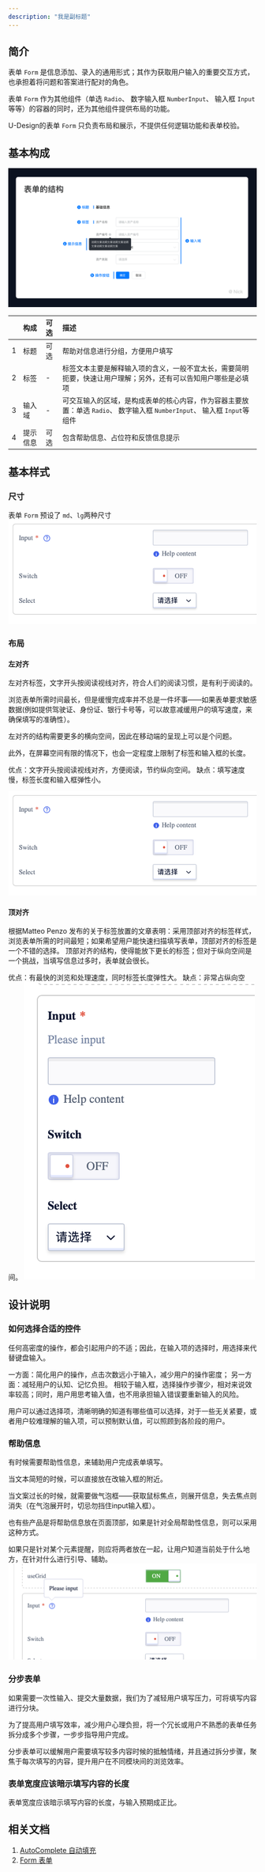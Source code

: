 ```yaml
---
description: "我是副标题"
---
```

<!--副标题具体写法见源代码模式-->

## 简介

表单 `Form` 是信息添加、录入的通用形式；其作为获取用户输入的重要交互方式，也承担着将问题和答案进行配对的角色。

表单 `Form` 作为其他组件（单选 `Radio`、 数字输入框 `NumberInput`、 输入框 `Input`等等）的容器的同时，还为其他组件提供布局的功能。

U-Design的表单 `Form` 只负责布局和展示，不提供任何逻辑功能和表单校验。



## 基本构成

![3](../../../images/form/3.png)

|      | 构成  | 可选  |描述                            |
| :--: | :-----| :--- |:------------------------------ |
|  1   | 标题 | 可选 |帮助对信息进行分组，方便用户填写  |
|  2   | 标签| - |标签文本主要是解释输入项的含义，一般不宜太长，需要简明扼要，快速让用户理解；另外，还有可以告知用户哪些是必填项 |
|  3   | 输入域| - |可交互输入的区域，是构成表单的核心内容，作为容器主要放置：单选 `Radio`、 数字输入框 `NumberInput`、 输入框 `Input`等组件 |
|  4   | 提示信息| 可选 |包含帮助信息、占位符和反馈信息提示 |



## 基本样式


### 尺寸
表单 `Form` 预设了 `md`、`lg`两种尺寸
![1](../../../images/form/5.png)

### 布局

#### 左对齐
左对齐标签，文字开头按阅读视线对齐，符合人们的阅读习惯，是有利于阅读的。

浏览表单所需时间最长，但是缓慢完成率并不总是一件坏事——如果表单要求敏感数据(例如提供驾驶证、身份证、银行卡号等，可以故意减缓用户的填写速度，来确保填写的准确性）。

左对齐的结构需要更多的横向空间，因此在移动端的呈现上可以是个问题。

此外，在屏幕空间有限的情况下，也会一定程度上限制了标签和输入框的长度。

优点：文字开头按阅读视线对齐，方便阅读，节约纵向空间。
缺点：填写速度慢，标签长度和输入框弹性小。

![1](../../../images/form/5.png)

#### 顶对齐
根据Matteo Penzo 发布的关于标签放置的文章表明：采用顶部对齐的标签样式，浏览表单所需的时间最短；如果希望用户能快速扫描填写表单，顶部对齐的标签是一个不错的选择。
顶部对齐的结构，使得能放下更长的标签；但对于纵向空间是一个挑战，当填写信息过多时，表单就会很长。

优点：有最快的浏览和处理速度，同时标签长度弹性大。
缺点：非常占纵向空间。
![1](../../../images/form/6.png)





## 设计说明


### 如何选择合适的控件
任何高密度的操作，都会引起用户的不适；因此，在输入项的选择时，用选择来代替键盘输入。

一方面：简化用户的操作，点击次数远小于输入，减少用户的操作密度；
另一方面：减轻用户的认知、记忆负担。
相较于输入框，选择操作步骤少，相对来说效率较高；同时，用户用思考输入值，也不用承担输入错误要重新输入的风险。

用户可以通过选择项，清晰明确的知道有哪些值可以选择，对于一些无关紧要，或者用户较难理解的输入项，可以预制默认值，可以照顾到各阶段的用户。



### 帮助信息
有时候需要帮助性信息，来辅助用户完成表单填写。

当文本简短的时候，可以直接放在改输入框的附近。

当文案过长的时候，就需要做气泡框——获取鼠标焦点，则展开信息，失去焦点则消失（在气泡展开时，切忌勿挡住input输入框）。

也有些产品是将帮助信息放在页面顶部，如果是针对全局帮助性信息，则可以采用这种方式。

如果只是针对某个元素提醒，则应将两者放在一起，让用户知道当前处于什么地方，在针对什么进行引导、辅助。
![1](../../../images/form/4.png)



### 分步表单
如果需要一次性输入、提交大量数据，我们为了减轻用户填写压力，可将填写内容进行分块。

为了提高用户填写效率，减少用户心理负担，将一个冗长或用户不熟悉的表单任务拆分成多个步骤，一步步指导用户完成。

分步表单可以缓解用户需要填写较多内容时候的抵触情绪，并且通过拆分步骤，聚焦于每次填写的内容，提升用户在不同模块间的浏览效率。


### 表单宽度应该暗示填写内容的长度
表单宽度应该暗示填写内容的长度，与输入预期成正比。


## 相关文档

1. [AutoComplete 自动填充](http://10.179.234.214:8000/component/AutoComplete/)
2. [Form 表单](http://10.179.234.214:8000/component/Form/)
